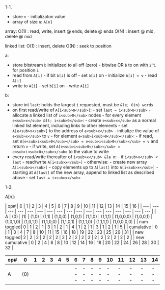 1-1.
- store `v` - initializaton value
- array of size `n`: `A[n]`

array:
O(1) : read, write, insert @ ends, delete @ ends
O(N) : insert @ mid, delete @ mid

linked list:
O(1) : insert, delete
O(N) : seek to position

a:
- store bitstream `b` initialized to all off (zero)
        - bitwise OR `b` to on with `2^i` for position `i`
- read from `A[i]`
        - if bit `b[i]` is off
                - set `b[i]` on
                - initialize `A[i] = v`
        - read `A[i]`
- write to `A[i]`
        - set `b[i]` on
        - write `A[i]`

b:
- store int `last`:  holds the largest `i` requested, must be `&le;
O(n) words`
- on first read/write of `A[i<sub>0</sub>]`:
        - set `last = i<sub>0</sub>`
        - allocate a linked list of `i<sub>0</sub>` nodes
                - for every element `e<sub>x</sub> &lt; i<sub>0</sub>`:
                        - create `e<sub>x</sub>` as a normal linked
                        list element, including links to other
                        elements
                        - set `A[e<sub>x</sub>]` to the address of
                        `e<sub>x</sub>`
                        - initialize the value of `e<sub>x</sub>` to `v`
                - for element `e<sub>i<sub>0</sub></sub>`:
                        - if read, set `A[e<sub>i<sub>0</sub></sub> =
                        e<sub>i<sub>0</sub></sub> = v` and return `v`
                        - if write, set `A[e<sub>i<sub>0</sub></sub> =
                        e<sub>i<sub>0</sub></sub>` to the value to
                        write
- every read/write thereafter of `i<sub>x</sub> &le n`:
        - if `i<sub>x</sub> < last`
                - read/write `A[i<sub>x</sub>]`
        - otherwise:
                - create new array `A[i<sub>x</sub>]`
                - copy elements up to `A[last]` into `A[i<sub>x</sub>]`
                - starting at `A[last]` of the new array, append to
                linked list as described above
                - set `last = i<sub>x</sub>`

1-2.

A[n]:


|  op#  |  0  |  1  |  2  |  3  |  4  |  5  |  6  |  7  |  8  |  9 | 10 | 11 | 12 | 13 | 14 | 15 | 16  |
| --- | --- | --- | --- | --- | --- | --- | --- | --- | --- | --- | --- | --- | --- | --- | --- | --- |
| A           | (0) | (1) | (1,0) | (1,1) | (1,0,0) | (1,0,1) | (1,1,0) | (1,1,1) | (1,0,0,0)  | (1,0,0,1) | (1,0,1,0) | (1,0,1,1) | (1,1,0,0) | (1,1,0,1) | (1,1,1,0) | (1,1,1,1) | (1,0,0,0,0) |
| num toggled| 0 | 1 |  2  |  1  |   3   |   1   |   2   |   1   | 4 |    1    |    2    |    1    |    3    |    1    |    2    |    1 | 5 |
| cumulative | 0 | 1 |  3  |  4  |   7   |   8   |  10   |  11   | 15 |   16    |   18    |   19    |   22    |   23    |   25    |   26 | 31 |
| new toggled| 2 | 2 |  2  |  2  |   2   |   2   |   2   |   2   | 2 |    2    |    2    |    2    |    2    |    2    |    2    |    2 | 2 |
| new cumulative | 0 | 2 |  4  |  6  |   8   |   10   |  12   |  14   | 16 |   18    |   20    |   22    |   24    |   26    |   28    |   30 | 32 |

| op# | 0   | 1 | 2 | 3 | 4 | 5 | 6 | 7 | 8 | 9 | 10 | 11 | 12 | 13 | 14 |
| --- | --- | --- | --- | --- | --- | --- | --- | --- | --- | --- | --- | --- | --- | --- | --- |
| A   | (0) | | | | | | --- | --- | --- | --- | --- | --- | --- | --- | --- |
